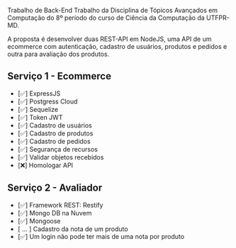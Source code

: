  Trabalho de Back-End 
 Trabalho da Disciplina de Tópicos Avançados em Computação do 8º período do curso de Ciência da Computação da UTFPR-MD.

A proposta é desenvolver duas REST-API em NodeJS, uma API de um ecommerce com autenticação, cadastro de usuários, produtos e pedidos e outra para avaliação dos produtos.

## Serviço 1 - Ecommerce
- [✅] ExpressJS
- [✅] Postgress Cloud
- [✅] Sequelize
- [✅] Token JWT
- [✅] Cadastro de usuários
- [✅] Cadastro de produtos
- [✅] Cadastro de pedidos
- [✅] Segurança de recursos
- [✅] Validar objetos recebidos
- [❌] Homologar API

## Serviço 2 - Avaliador
- [✅] Framework REST: Restify
- [✅] Mongo DB na Nuvem 
- [✅] Mongoose
- [ ... ] Cadastro da nota de um produto
- [✅] Um login não pode ter mais de uma nota por produto

